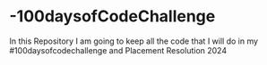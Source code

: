 # -100daysofCodeChallenge
In this Repository I am going to keep all the code that I will do in my #100daysofcodechallenge and Placement Resolution 2024
